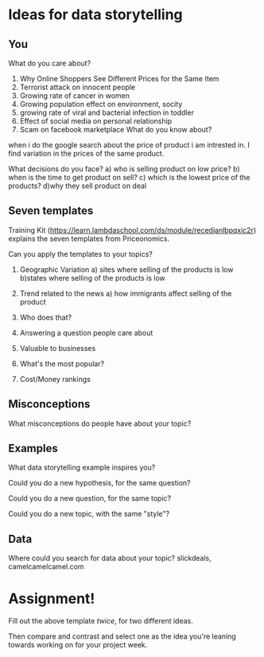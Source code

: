 # Ideas for data storytelling

## You

What do you care about?
1) Why Online Shoppers See Different Prices for the Same Item 
2) Terrorist attack on innocent people
3) Growing rate of cancer in women
4) Growing population effect on environment, socity
5) growing rate of viral and bacterial infection in toddler
6) Effect of social media on personal relationship
7) Scam on facebook marketplace
What do you know about?

 when i do the google search about  the price of product i am intrested in. I find variation in the prices of the same product.
 
What decisions do you face?
a) who is selling product on low price?
  b) when is the time to get product on sell?
  c) which is the lowest price of the products?
  d)why they sell product on deal


## Seven templates

Training Kit (https://learn.lambdaschool.com/ds/module/recedjanlbpqxic2r) explains the seven templates from Priceonomics.

Can you apply the templates to your topics? 

1. Geographic Variation
   a) sites where selling of the products is low
   b)states where selling of the products is low
2. Trend related to the news
    a) how immigrants affect selling of the product

3. Who does that?


4. Answering a question people care about


5. Valuable to businesses


6. What's the most popular?


7. Cost/Money rankings


## Misconceptions

What misconceptions do people have about your topic?


## Examples

What data storytelling example inspires you?


Could you do a new hypothesis, for the same question?


Could you do a new question, for the same topic?


Could you do a new topic, with the same "style"?


## Data

Where could you search for data about your topic?
slickdeals, camelcamelcamel.com

# Assignment!

Fill out the above template *twice*, for two different ideas.

Then compare and contrast and select one as the idea you're leaning towards
working on for your project week.
